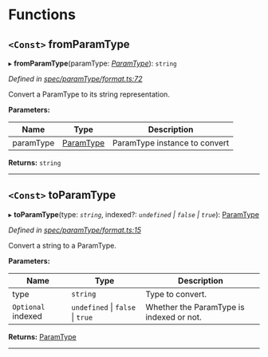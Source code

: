 

# Functions

<a id="fromparamtype"></a>

## `<Const>` fromParamType

▸ **fromParamType**(paramType: *[ParamType](../classes/_spec_paramtype_paramtype_.paramtype.md)*): `string`

*Defined in [spec/paramType/format.ts:72](https://github.com/paritytech/js-libs/blob/1e0790d/packages/abi/src/spec/paramType/format.ts#L72)*

Convert a ParamType to its string representation.

**Parameters:**

| Name | Type | Description |
| ------ | ------ | ------ |
| paramType | [ParamType](../classes/_spec_paramtype_paramtype_.paramtype.md) |  ParamType instance to convert |

**Returns:** `string`

___
<a id="toparamtype"></a>

## `<Const>` toParamType

▸ **toParamType**(type: *`string`*, indexed?: *`undefined` \| `false` \| `true`*): [ParamType](../classes/_spec_paramtype_paramtype_.paramtype.md)

*Defined in [spec/paramType/format.ts:15](https://github.com/paritytech/js-libs/blob/1e0790d/packages/abi/src/spec/paramType/format.ts#L15)*

Convert a string to a ParamType.

**Parameters:**

| Name | Type | Description |
| ------ | ------ | ------ |
| type | `string` |  Type to convert. |
| `Optional` indexed | `undefined` \| `false` \| `true` |  Whether the ParamType is indexed or not. |

**Returns:** [ParamType](../classes/_spec_paramtype_paramtype_.paramtype.md)

___


